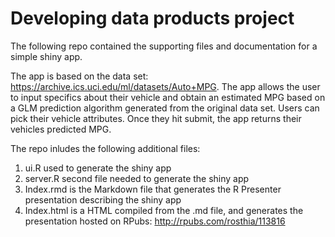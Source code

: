# Developing data products project
The following repo contained the supporting files and documentation for a simple shiny app.

The app is based on the data set: https://archive.ics.uci.edu/ml/datasets/Auto+MPG. 
The app allows the user to input specifics about their vehicle and obtain an estimated MPG 
based on a GLM prediction algorithm generated from the original data set. 
Users can pick their vehicle attributes. 
Once they hit submit, the app returns their vehicles predicted MPG. 

The repo inludes the following additional files:
    
1. ui.R used to generate the shiny app
2. server.R second file needed to generate the shiny app
3. Index.rmd is the Markdown file that generates the R Presenter presentation describing the shiny app
4. Index.html is a HTML compiled from the .md file, and generates the presentation hosted on 
RPubs: http://rpubs.com/rosthia/113816
